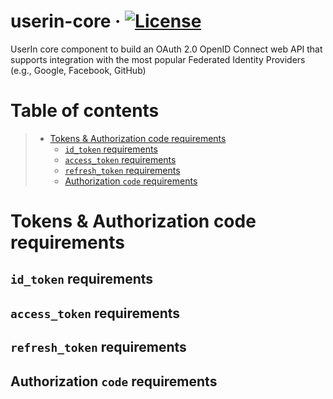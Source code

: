 # userin-core &middot; [![License](https://img.shields.io/badge/License-BSD%203--Clause-blue.svg)](https://opensource.org/licenses/BSD-3-Clause)
UserIn core component to build an OAuth 2.0 OpenID Connect web API that supports integration with the most popular Federated Identity Providers (e.g., Google, Facebook, GitHub)

# Table of contents

> * [Tokens & Authorization code requirements](#tokens--authorization-code-requirements)
>	- [`id_token` requirements](#id_token-requirements)
>	- [`access_token` requirements](#access_token-requirements)
>	- [`refresh_token` requirements](#refresh_token-requirements)
>	- [Authorization `code` requirements](#authorization-code-requirements)

# Tokens & Authorization code requirements
## `id_token` requirements

## `access_token` requirements

## `refresh_token` requirements

## Authorization `code` requirements
